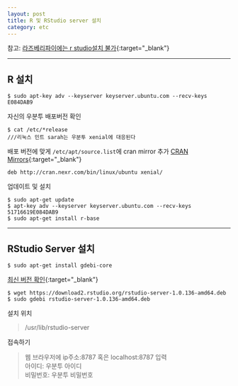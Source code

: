 ```yaml
---
layout: post
title: R 및 RStudio server 설치
category: etc
---
```


참고: [라즈베리파이에는 r studio설치 불가](http://m.egloos.zum.com/timebird/v/4876257){:target="_blank"}

---

## R 설치

```
$ sudo apt-key adv --keyserver keyserver.ubuntu.com --recv-keys E084DAB9
```

자신의 우분투 배포버전 확인
```
$ cat /etc/*release
///리눅스 민트 sarah는 우분투 xenial에 대응된다
```

배포 버전에 맞게 `/etc/apt/source.list`에 cran mirror 추가 [CRAN Mirrors](https://cran.r-project.org/mirrors.html){:target="_blank"}
```
deb http://cran.nexr.com/bin/linux/ubuntu xenial/
```

업데이트 및 설치
```
$ sudo apt-get update
$ apt-key adv --keyserver keyserver.ubuntu.com --recv-keys 51716619E084DAB9
$ sudo apt-get install r-base
```

---

## RStudio Server 설치

```
$ sudo apt-get install gdebi-core
```

[최신 버전 확인](https://www.rstudio.com/products/rstudio/download-server/){:target="_blank"}
```
$ wget https://download2.rstudio.org/rstudio-server-1.0.136-amd64.deb
$ sudo gdebi rstudio-server-1.0.136-amd64.deb
```

설치 위치
> /usr/lib/rstudio-server

접속하기  
> 웹 브라우저에 ip주소:8787 혹은 localhost:8787 입력  
> 아이디: 우분투 아이디  
> 비밀번호: 우분투 비밀번호  
